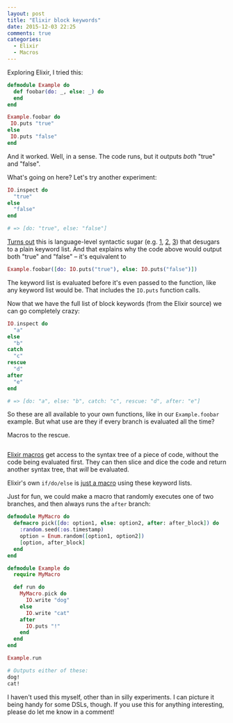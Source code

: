 ```yaml
---
layout: post
title: "Elixir block keywords"
date: 2015-12-03 22:25
comments: true
categories:
  - Elixir
  - Macros
---
```


Exploring Elixir, I tried this:

``` elixir linenos:false
defmodule Example do
  def foobar(do: _, else: _) do
  end
end

Example.foobar do
 IO.puts "true"
else
 IO.puts "false"
end
```

And it worked. Well, in a sense. The code runs, but it outputs *both* "true" and "false".

What's going on here? Let's try another experiment:

``` elixir linenos:false
IO.inspect do
  "true"
else
  "false"
end

# => [do: "true", else: "false"]
```

[Turns out](https://groups.google.com/forum/#!topic/elixir-lang-talk/jVqCeLcaUV0/discussion) this is language-level syntactic sugar (e.g. [1](https://github.com/elixir-lang/elixir/blob/c37ea4e8740539918683eb03ca9fce28239a3cac/lib/elixir/src/elixir_tokenizer.erl#L1050-L1053), [2](https://github.com/elixir-lang/elixir/blob/c37ea4e8740539918683eb03ca9fce28239a3cac/lib/elixir/src/elixir_exp_clauses.erl), [3](https://github.com/elixir-lang/elixir/blob/c37ea4e8740539918683eb03ca9fce28239a3cac/lib/elixir/lib/macro.ex#L652)) that desugars to a plain keyword list. And that explains why the code above would output both "true" and "false" – it's equivalent to

``` elixir linenos:false
Example.foobar([do: IO.puts("true"), else: IO.puts("false")])
```

The keyword list is evaluated before it's even passed to the function, like any keyword list would be. That includes the `IO.puts` function calls.

Now that we have the full list of block keywords (from the Elixir source) we can go completely crazy:

``` elixir linenos:false
IO.inspect do
  "a"
else
  "b"
catch
  "c"
rescue
  "d"
after
  "e"
end

# => [do: "a", else: "b", catch: "c", rescue: "d", after: "e"]
```

So these are all available to your own functions, like in our `Example.foobar` example. But what use are they if every branch is evaluated all the time?

Macros to the rescue.

<a href="https://xkcd.com/208/"><img src="https://s3.amazonaws.com/f.cl.ly/items/1a201F0e150Y3E1s2X2f/everybody_stand_back.png" alt="" class="center no-box"></a>

[Elixir macros](http://elixir-lang.org/getting-started/meta/macros.html) get access to the syntax tree of a piece of code, without the code being evaluated first. They can then slice and dice the code and return another syntax tree, that *will* be evaluated.

Elixir's own `if/do/else` is [just a macro](https://github.com/elixir-lang/elixir/blob/c37ea4e8740539918683eb03ca9fce28239a3cac/lib/elixir/lib/kernel.ex#L2321-L2341) using these keyword lists.

Just for fun, we could make a macro that randomly executes one of two branches, and then always runs the `after` branch:

``` elixir linenos:false
defmodule MyMacro do
  defmacro pick([do: option1, else: option2, after: after_block]) do
    :random.seed(:os.timestamp)
    option = Enum.random([option1, option2])
    [option, after_block]
  end
end

defmodule Example do
  require MyMacro

  def run do
    MyMacro.pick do
      IO.write "dog"
    else
      IO.write "cat"
    after
      IO.puts "!"
    end
  end
end

Example.run

# Outputs either of these:
dog!
cat!
```

I haven't used this myself, other than in silly experiments. I can picture it being handy for some DSLs, though. If you use this for anything interesting, please do let me know in a comment!
